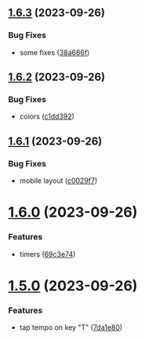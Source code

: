 ## [1.6.3](https://github.com/petermihailov/metronome/compare/v1.6.2...v1.6.3) (2023-09-26)


### Bug Fixes

* some fixes ([38a686f](https://github.com/petermihailov/metronome/commit/38a686f73e414ba37792afc8c9d2b400e798a3e4))



## [1.6.2](https://github.com/petermihailov/metronome/compare/v1.6.1...v1.6.2) (2023-09-26)


### Bug Fixes

* colors ([c1dd392](https://github.com/petermihailov/metronome/commit/c1dd392102beb1e4a9c03332ba46f0599b027248))



## [1.6.1](https://github.com/petermihailov/metronome/compare/v1.6.0...v1.6.1) (2023-09-26)


### Bug Fixes

* mobile layout ([c0029f7](https://github.com/petermihailov/metronome/commit/c0029f700b50d21607f1d602c02d2b83c9bdaae0))



# [1.6.0](https://github.com/petermihailov/metronome/compare/v1.5.0...v1.6.0) (2023-09-26)


### Features

* timers ([69c3e74](https://github.com/petermihailov/metronome/commit/69c3e747708c5fddcaf8451b086fd4cad18ce880))



# [1.5.0](https://github.com/petermihailov/metronome/compare/v1.4.6...v1.5.0) (2023-09-26)


### Features

* tap tempo on key "T" ([7da1e80](https://github.com/petermihailov/metronome/commit/7da1e8053f07c11dff93c570a1252979a147206e))




